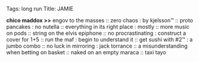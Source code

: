 Tags: long run
Title: JAMIE
  
**chico maddox >>** engov to the masses :: zero chaos : by kjelsson™ :: proto pancakes : no nutella :: everything in its right place : mostly :: more music on pods :: string on the elvis epiphone :: no procrastinating : construct a cover for 1+5 :: run the maf : begin to understand it :: get sushi with #2™ : a jumbo combo :: no luck in mirroring : jack torrance :: a misunderstanding when betting on basket :: naked on an empty maraca :: taxi tayo